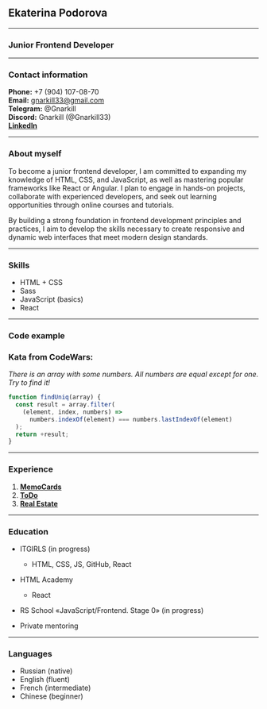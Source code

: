 ## Ekaterina Podorova

---

### Junior Frontend Developer

---

### Contact information

**Phone:** +7 (904) 107-08-70\
**Email:** gnarkill33@gmail.com\
**Telegram:** @Gnarkill\
**Discord:** Gnarkill (@Gnarkill33)\
[**LinkedIn**](https://www.linkedin.com/in/gnarkill33)

---

### About myself

To become a junior frontend developer, I am committed to expanding my knowledge of HTML, CSS, and JavaScript, as well as mastering popular frameworks like React or Angular. I plan to engage in hands-on projects, collaborate with experienced developers, and seek out learning opportunities through online courses and tutorials.

By building a strong foundation in frontend development principles and practices, I aim to develop the skills necessary to create responsive and dynamic web interfaces that meet modern design standards.

---

### Skills

- HTML + CSS
- Sass
- JavaScript (basics)
- React

---

### Code example

### **Kata from CodeWars:**

_There is an array with some numbers. All numbers are equal except for one. Try to find it!_

```javascript
function findUniq(array) {
  const result = array.filter(
    (element, index, numbers) =>
      numbers.indexOf(element) === numbers.lastIndexOf(element)
  );
  return +result;
}
```

---

### Experience

1. [**MemoCards**](https://github.com/Gnarkill33/Memo_Cards.git)
2. [**ToDo**](https://github.com/Gnarkill33/ToDo_Project.git)
3. [**Real Estate**](https://github.com/Gnarkill33/Luxury_Estate_Project.git)

---

### Education

- ITGIRLS (in progress)

  - HTML, CSS, JS, GitHub, React

- HTML Academy
  - React

* RS School «JavaScript/Frontend. Stage 0» (in progress)

- Private mentoring

---

### Languages

- Russian (native)
- English (fluent)
- French (intermediate)
- Chinese (beginner)
